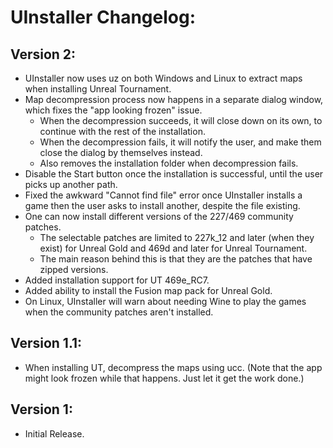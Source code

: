 # UInstaller Changelog:

## Version 2:
* UInstaller now uses uz on both Windows and Linux to extract maps when installing Unreal Tournament.
* Map decompression process now happens in a separate dialog window, which fixes the "app looking frozen" issue.
  * When the decompression succeeds, it will close down on its own, to continue with the rest of the installation.
  * When the decompression fails, it will notify the user, and make them close the dialog by themselves instead.
  * Also removes the installation folder when decompression fails.
* Disable the Start button once the installation is successful, until the user picks up another path.
* Fixed the awkward "Cannot find file" error once UInstaller installs a game then the user asks to install another, despite the file existing.
* One can now install different versions of the 227/469 community patches.
  * The selectable patches are limited to 227k_12 and later (when they exist) for Unreal Gold and 469d and later for Unreal Tournament.
  * The main reason behind this is that they are the patches that have zipped versions.
* Added installation support for UT 469e_RC7.
* Added ability to install the Fusion map pack for Unreal Gold.
* On Linux, UInstaller will warn about needing Wine to play the games when the community patches aren't installed.

## Version 1.1:
* When installing UT, decompress the maps using ucc. (Note that the app might look frozen while that happens. Just let it get the work done.)

## Version 1:
* Initial Release.
